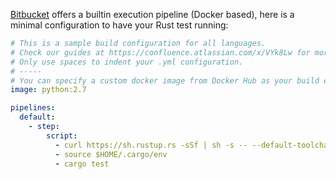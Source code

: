 <!--
.. title: Simple Rust Pipeline on Bitbucket
.. slug: simple-rust-pipeline-on-bitbucket
.. date: 2018-05-04 22:54:44 UTC
.. tags: rust, CI
.. category: programming
.. type: text
-->

[Bitbucket](https://bitbucket.org/) offers a builtin execution pipeline (Docker based), here is a minimal configuration to have your Rust test running:

```yaml
# This is a sample build configuration for all languages.
# Check our guides at https://confluence.atlassian.com/x/VYk8Lw for more examples.
# Only use spaces to indent your .yml configuration.
# -----
# You can specify a custom docker image from Docker Hub as your build environment.
image: python:2.7

pipelines:
  default:
    - step:
        script:
          - curl https://sh.rustup.rs -sSf | sh -s -- --default-toolchain nightly -y
          - source $HOME/.cargo/env
          - cargo test
```
